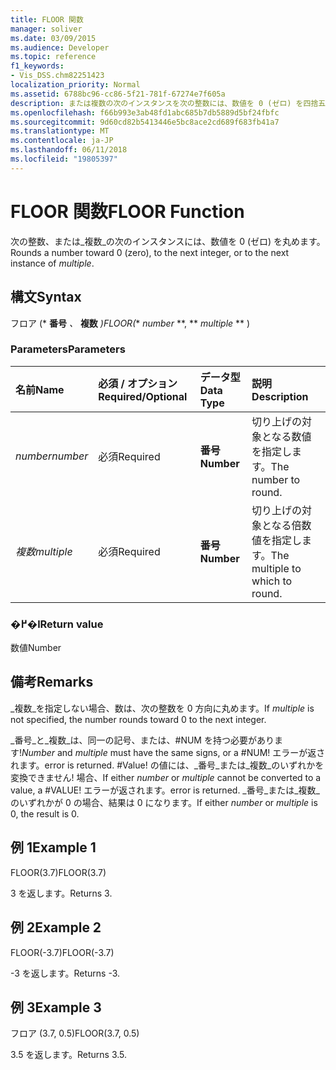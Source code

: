 ```yaml
---
title: FLOOR 関数
manager: soliver
ms.date: 03/09/2015
ms.audience: Developer
ms.topic: reference
f1_keywords:
- Vis_DSS.chm82251423
localization_priority: Normal
ms.assetid: 6788bc96-cc86-5f21-781f-67274e7f605a
description: または複数の次のインスタンスを次の整数には、数値を 0 (ゼロ) を四捨五入します。
ms.openlocfilehash: f66b993e3ab48fd1abc685b7db5889d5bf24fbfc
ms.sourcegitcommit: 9d60cd82b5413446e5bc8ace2cd689f683fb41a7
ms.translationtype: MT
ms.contentlocale: ja-JP
ms.lasthandoff: 06/11/2018
ms.locfileid: "19805397"
---
```

# <a name="floor-function"></a><span data-ttu-id="95b6b-103">FLOOR 関数</span><span class="sxs-lookup"><span data-stu-id="95b6b-103">FLOOR Function</span></span>

<span data-ttu-id="95b6b-104">次の整数、または_複数_の次のインスタンスには、数値を 0 (ゼロ) を丸めます。</span><span class="sxs-lookup"><span data-stu-id="95b6b-104">Rounds a number toward 0 (zero), to the next integer, or to the next instance of  _multiple_.</span></span>
  
## <a name="syntax"></a><span data-ttu-id="95b6b-105">構文</span><span class="sxs-lookup"><span data-stu-id="95b6b-105">Syntax</span></span>

<span data-ttu-id="95b6b-106">フロア (* **番号** *、* **複数** *)</span><span class="sxs-lookup"><span data-stu-id="95b6b-106">FLOOR(** *number* **, ** *multiple* ** )</span></span> 
  
### <a name="parameters"></a><span data-ttu-id="95b6b-107">Parameters</span><span class="sxs-lookup"><span data-stu-id="95b6b-107">Parameters</span></span>

|<span data-ttu-id="95b6b-108">**名前**</span><span class="sxs-lookup"><span data-stu-id="95b6b-108">**Name**</span></span>|<span data-ttu-id="95b6b-109">**必須 / オプション**</span><span class="sxs-lookup"><span data-stu-id="95b6b-109">**Required/Optional**</span></span>|<span data-ttu-id="95b6b-110">**データ型**</span><span class="sxs-lookup"><span data-stu-id="95b6b-110">**Data Type**</span></span>|<span data-ttu-id="95b6b-111">**説明**</span><span class="sxs-lookup"><span data-stu-id="95b6b-111">**Description**</span></span>|
|:-----|:-----|:-----|:-----|
| <span data-ttu-id="95b6b-112">_number_</span><span class="sxs-lookup"><span data-stu-id="95b6b-112">_number_</span></span> <br/> |<span data-ttu-id="95b6b-113">必須</span><span class="sxs-lookup"><span data-stu-id="95b6b-113">Required</span></span>  <br/> |<span data-ttu-id="95b6b-114">**番号**</span><span class="sxs-lookup"><span data-stu-id="95b6b-114">**Number**</span></span> <br/> |<span data-ttu-id="95b6b-115">切り上げの対象となる数値を指定します。</span><span class="sxs-lookup"><span data-stu-id="95b6b-115">The number to round.</span></span>  <br/> |
| <span data-ttu-id="95b6b-116">_複数_</span><span class="sxs-lookup"><span data-stu-id="95b6b-116">_multiple_</span></span> <br/> |<span data-ttu-id="95b6b-117">必須</span><span class="sxs-lookup"><span data-stu-id="95b6b-117">Required</span></span>  <br/> |<span data-ttu-id="95b6b-118">**番号**</span><span class="sxs-lookup"><span data-stu-id="95b6b-118">**Number**</span></span> <br/> |<span data-ttu-id="95b6b-119">切り上げの対象となる倍数値を指定します。</span><span class="sxs-lookup"><span data-stu-id="95b6b-119">The multiple to which to round.</span></span>  <br/> |
   
### <a name="return-value"></a><span data-ttu-id="95b6b-120">�߂�l</span><span class="sxs-lookup"><span data-stu-id="95b6b-120">Return value</span></span>

<span data-ttu-id="95b6b-121">数値</span><span class="sxs-lookup"><span data-stu-id="95b6b-121">Number</span></span>
  
## <a name="remarks"></a><span data-ttu-id="95b6b-122">備考</span><span class="sxs-lookup"><span data-stu-id="95b6b-122">Remarks</span></span>

<span data-ttu-id="95b6b-123">_複数_を指定しない場合、数は、次の整数を 0 方向に丸めます。</span><span class="sxs-lookup"><span data-stu-id="95b6b-123">If  _multiple_ is not specified, the number rounds toward 0 to the next integer.</span></span> 
  
 <span data-ttu-id="95b6b-124">_番号_と_複数_は、同一の記号、または、#NUM を持つ必要があります!</span><span class="sxs-lookup"><span data-stu-id="95b6b-124">_Number_ and  _multiple_ must have the same signs, or a #NUM!</span></span> <span data-ttu-id="95b6b-125">エラーが返されます。</span><span class="sxs-lookup"><span data-stu-id="95b6b-125">error is returned.</span></span> <span data-ttu-id="95b6b-126">#Value! の値には、_番号_または_複数_のいずれかを変換できません! 場合、</span><span class="sxs-lookup"><span data-stu-id="95b6b-126">If either  _number_ or  _multiple_ cannot be converted to a value, a #VALUE!</span></span> <span data-ttu-id="95b6b-127">エラーが返されます。</span><span class="sxs-lookup"><span data-stu-id="95b6b-127">error is returned.</span></span> <span data-ttu-id="95b6b-128">_番号_または_複数_のいずれかが 0 の場合、結果は 0 になります。</span><span class="sxs-lookup"><span data-stu-id="95b6b-128">If either  _number_ or  _multiple_ is 0, the result is 0.</span></span> 
  
## <a name="example-1"></a><span data-ttu-id="95b6b-129">例 1</span><span class="sxs-lookup"><span data-stu-id="95b6b-129">Example 1</span></span>

<span data-ttu-id="95b6b-130">FLOOR(3.7)</span><span class="sxs-lookup"><span data-stu-id="95b6b-130">FLOOR(3.7)</span></span>
  
<span data-ttu-id="95b6b-131">3 を返します。</span><span class="sxs-lookup"><span data-stu-id="95b6b-131">Returns 3.</span></span>
  
## <a name="example-2"></a><span data-ttu-id="95b6b-132">例 2</span><span class="sxs-lookup"><span data-stu-id="95b6b-132">Example 2</span></span>

<span data-ttu-id="95b6b-133">FLOOR(-3.7)</span><span class="sxs-lookup"><span data-stu-id="95b6b-133">FLOOR(-3.7)</span></span>
  
<span data-ttu-id="95b6b-134">-3 を返します。</span><span class="sxs-lookup"><span data-stu-id="95b6b-134">Returns -3.</span></span>
  
## <a name="example-3"></a><span data-ttu-id="95b6b-135">例 3</span><span class="sxs-lookup"><span data-stu-id="95b6b-135">Example 3</span></span>

<span data-ttu-id="95b6b-136">フロア (3.7, 0.5)</span><span class="sxs-lookup"><span data-stu-id="95b6b-136">FLOOR(3.7, 0.5)</span></span>
  
<span data-ttu-id="95b6b-137">3.5 を返します。</span><span class="sxs-lookup"><span data-stu-id="95b6b-137">Returns 3.5.</span></span>
  


